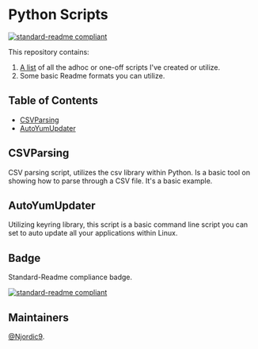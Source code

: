 # Python Scripts

[![standard-readme compliant](https://img.shields.io/badge/readme%20style-standard-brightgreen.svg?style=flat-square)](https://github.com/Njordic9/README)

This repository contains:

1. [A list](https://github.com/Njordic9/python-scripts) of all the adhoc or one-off scripts I've created or utilize.
2. Some basic Readme formats you can utilize.

## Table of Contents

- [CSVParsing](#csvparsing)
- [AutoYumUpdater](#autoyumupdater)

## CSVParsing

CSV parsing script, utilizes the csv library within Python.  Is a basic tool on showing how to parse through a CSV file.  It's a basic example.

## AutoYumUpdater

Utilizing keyring library, this script is a basic command line script you can set to auto update all your applications within Linux.

## Badge

Standard-Readme compliance badge.

[![standard-readme compliant](https://img.shields.io/badge/readme%20style-standard-brightgreen.svg?style=flat-square)](https://github.com/RichardLitt/standard-readme)

## Maintainers

[@Njordic9](https://github.com/Njordic9).


